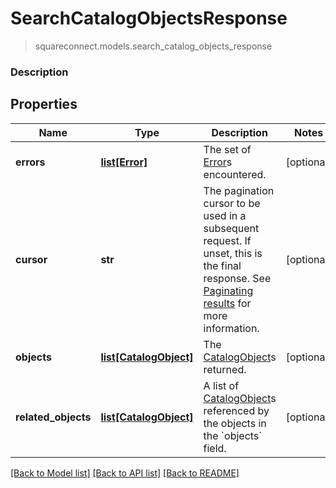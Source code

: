 # SearchCatalogObjectsResponse
> squareconnect.models.search_catalog_objects_response

### Description



## Properties
Name | Type | Description | Notes
------------ | ------------- | ------------- | -------------
**errors** | [**list[Error]**](Error.md) | The set of [Error](#type-error)s encountered. | [optional]
**cursor** | **str** | The pagination cursor to be used in a subsequent request. If unset, this is the final response. See [Paginating results](#paginatingresults) for more information. | [optional]
**objects** | [**list[CatalogObject]**](CatalogObject.md) | The [CatalogObject](#type-catalogobject)s returned. | [optional]
**related_objects** | [**list[CatalogObject]**](CatalogObject.md) | A list of [CatalogObject](#type-catalogobject)s referenced by the objects in the &#x60;objects&#x60; field. | [optional]

[[Back to Model list]](../README.md#documentation-for-models) [[Back to API list]](../README.md#documentation-for-api-endpoints) [[Back to README]](../README.md)


